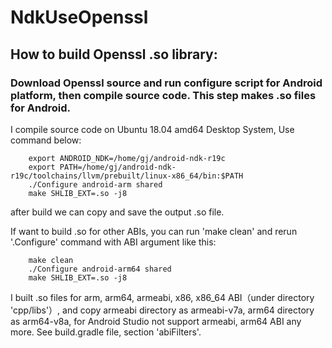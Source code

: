 # NdkUseOpenssl
## How to build Openssl .so library:
### Download Openssl source and run configure script for Android platform, then compile source code. This step makes .so files for Android.
I compile source code on Ubuntu 18.04 amd64 Desktop System, Use command below:
```
    export ANDROID_NDK=/home/gj/android-ndk-r19c
    export PATH=/home/gj/android-ndk-r19c/toolchains/llvm/prebuilt/linux-x86_64/bin:$PATH
    ./Configure android-arm shared
    make SHLIB_EXT=.so -j8
```

after build we can copy and save the output .so file.

If want to build .so for other ABIs, you can run 'make clean' and rerun '.Configure' command with ABI argument like this:
```
	make clean
    ./Configure android-arm64 shared
    make SHLIB_EXT=.so -j8
```

I built .so files for arm, arm64, armeabi, x86, x86_64 ABI（under directory 'cpp/libs'）, and copy armeabi directory as armeabi-v7a,
arm64 directory as arm64-v8a, for Android Studio not support armeabi, arm64 ABI any more. See build.gradle file, section 'abiFilters'.